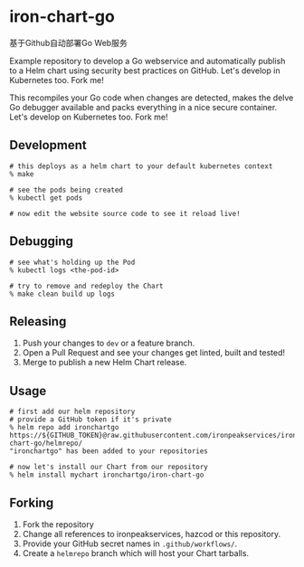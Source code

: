# iron-chart-go

基于Github自动部署Go Web服务

Example repository to develop a Go webservice and automatically publish to a Helm chart using security best practices on GitHub.
Let's develop in Kubernetes too. Fork me!

This recompiles your Go code when changes are detected, makes the delve Go debugger available and packs everything in a nice secure container.
Let's develop on Kubernetes too. Fork me!

## Development

```shell
# this deploys as a helm chart to your default kubernetes context
% make

# see the pods being created
% kubectl get pods

# now edit the website source code to see it reload live!
```

## Debugging

```shell
# see what's holding up the Pod
% kubectl logs <the-pod-id>

# try to remove and redeploy the Chart
% make clean build up logs
```

## Releasing

1. Push your changes to `dev` or a feature branch.
2. Open a Pull Request and see your changes get linted, built and tested!
3. Merge to publish a new Helm Chart release.

## Usage

```shell
# first add our helm repository
# provide a GitHub token if it's private
% helm repo add ironchartgo https://${GITHUB_TOKEN}@raw.githubusercontent.com/ironpeakservices/iron-chart-go/helmrepo/
"ironchartgo" has been added to your repositories

# now let's install our Chart from our repository
% helm install mychart ironchartgo/iron-chart-go
```

## Forking

1. Fork the repository
2. Change all references to ironpeakservices, hazcod or this repository.
3. Provide your GitHub secret names in `.github/workflows/`.
4. Create a `helmrepo` branch which will host your Chart tarballs.
